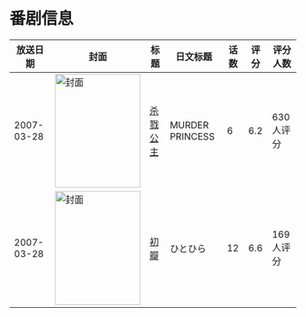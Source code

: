 # 番剧信息

|放送日期|封面|标题|日文标题|话数|评分|评分人数|
|---|---|---|---|---|---|---|
|2007-03-28|<img src="//lain.bgm.tv/pic/cover/c/0c/e2/1265_4Axlo.jpg" alt="封面" style="width:150px;height:200px;object-fit:cover;">|[杀戮公主](https://bangumi.tv/subject/1265)|MURDER PRINCESS|6|6.2|630人评分|
|2007-03-28|<img src="//lain.bgm.tv/pic/cover/c/79/38/5910_q7X3a.jpg" alt="封面" style="width:150px;height:200px;object-fit:cover;">|[初瓣](https://bangumi.tv/subject/5910)|ひとひら|12|6.6|169人评分|
